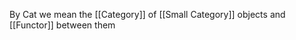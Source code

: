 By $\mathrm{Cat}$ we mean the [[Category]] of [[Small Category]] objects and [[Functor]] between them
